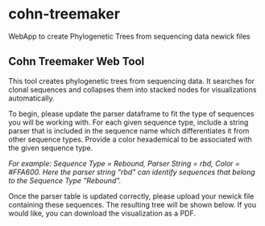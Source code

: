# cohn-treemaker
WebApp to create Phylogenetic Trees from sequencing data newick files

## Cohn Treemaker Web Tool

This tool creates phylogenetic trees from sequencing data. It searches for clonal sequences and collapses them into stacked nodes for visualizations automatically. 

To begin, please update the parser dataframe to fit the type of sequences you will be working with. For each given sequence type, include a string parser that is included in the sequence name which differentiates it from other sequence types. Provide a color hexademical to be associated with the given sequence type.

*For example: Sequence Type = Rebound, Parser String = rbd, Color = #FFA600. Here the parser string "rbd" can identify sequences that belong to the Sequence Type "Rebound".*

Once the parser table is updated correctly, please upload your newick file containing these sequences. The resulting tree will be shown below. If you would like, you can download the visualization as a PDF. 